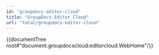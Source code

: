 ```yaml
---
id: "groupdocs-editor-cloud"
title: "GroupDocs.Editor Cloud"
url: "total/groupdocs-editor-cloud"
---
```


{{documentTree root#"document:groupdocscloud:editorcloud.WebHome"/}}


 